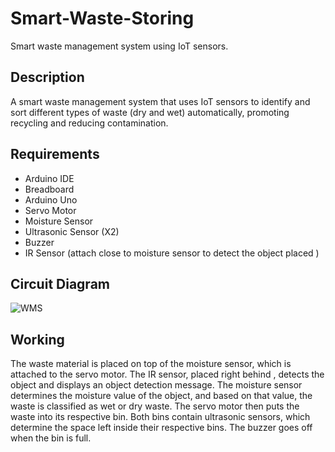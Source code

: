 # Smart-Waste-Storing
Smart waste management system using IoT sensors.

## Description
A smart waste management system that uses IoT sensors to identify and sort different types of waste (dry and wet) automatically, promoting recycling and reducing contamination.

## Requirements
- Arduino IDE
- Breadboard
- Arduino Uno
- Servo Motor
- Moisture Sensor
- Ultrasonic Sensor (X2)
- Buzzer
- IR Sensor (attach close to moisture sensor to detect the object placed )


## Circuit Diagram
![WMS](https://github.com/Jaysi1701/Smart-Waste-Storing/assets/128627421/bfc21d91-848b-47e1-ae80-97b771745c99)

## Working
The waste material is placed on top of the moisture sensor, which is attached to the servo motor. The IR sensor, placed right behind , detects the object and displays an object detection message. The moisture sensor determines the moisture value of the object, and based on that value, the waste is classified as wet or dry waste. The servo motor then puts the waste into its respective bin. Both bins contain ultrasonic sensors, which determine the space left inside their respective bins. The buzzer goes off when the bin is full.

